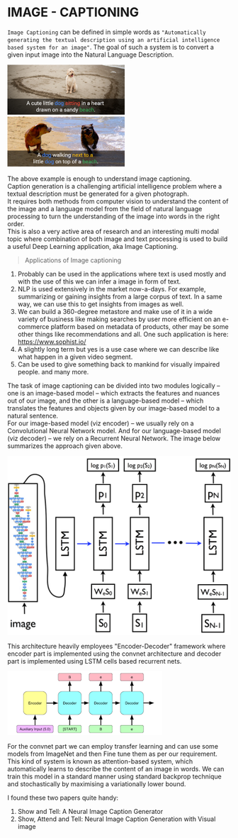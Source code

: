 # IMAGE - CAPTIONING

`Image Captioning` can be defined in simple words as ``"Automatically generating the textual description using an artificial intelligence based system for an image"``. The goal of such a system is to convert a given input image into the Natural Language Description.  

<p>
  <img src = './support/intro.png'>
</p>

The above example is enough to understand image captioning.  
Caption generation is a challenging artificial intelligence problem where a textual description must be generated for a given photograph.  
It requires both methods from computer vision to understand the content of the image and a language model from the field of natural language processing to turn the understanding of the image into words in the right order.  
This is also a very active area of research and an interesting multi modal topic where combination of both image and text processing is used to build a useful Deep Learning application, aka Image Captioning.    

> Applications of Image captioning
1.	Probably can be used in the applications where text is used mostly and with the use of this we can infer a image in form of text.
2.	NLP is used extensively in the market now-a-days. For example, summarizing or gaining insights from a large corpus of text. In a same way, we can use this to get insights from images as well.
1.	We can build a 360-degree metastore and make use of it in a wide variety of business like making searches by user more efficient on an e-commerce platform based on metadata of products, other may be some other things like recommendations and all. One such application is here: https://www.sophist.io/
3.	A slightly long term but yes is a use case where we can describe like what happen in a given video segment.
4.	Can be used to give something back to mankind for visually impaired people.
 and many more.

The task of image captioning can be divided into two modules logically – one is an image-based model – which extracts the features and nuances out of our image, and the other is a language-based model – which translates the features and objects given by our image-based model to a natural sentence.    
For our image-based model (viz encoder) – we usually rely on a Convolutional Neural Network model. And for our language-based model (viz decoder) – we rely on a Recurrent Neural Network. The image below summarizes the approach given above.

<p>
  <img src = './support/arch.png'>
</p>

This architecture heavily employees "Encoder-Decoder" framework where encoder part is implemented using the convnet architecture and decoder part is implemented using LSTM cells based recurrent nets.

<p>
  <img src = './support/encod-decod.png'>
</p>

For the convnet part we can employ transfer learning and can use some models from ImageNet and then Fine tune them as per our requirement.  
This kind of system is known as attention-based system, which automatically learns to describe the content of an image in words. We can train this model in a standard manner using standard backprop technique and stochastically by maximising a variationally lower bound.  

I found these two papers quite handy:
1.	Show and Tell: A Neural Image Caption Generator
2.	Show, Attend and Tell: Neural Image Caption Generation with Visual image
